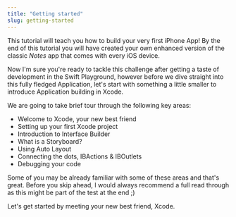 ```yaml
---
title: "Getting started"
slug: getting-started
---     
```


This tutorial will teach you how to build your very first iPhone App! 
By the end of this tutorial you will have created your own enhanced version of the classic *Notes* app that comes with every iOS device.  

Now I'm sure you're ready to tackle this challenge after getting a taste of development in the Swift Playground, however before we dive straight into this fully fledged Application, let's
start with something a little smaller to introduce Application building in Xcode.

We are going to take brief tour through the following key areas:

- Welcome to Xcode, your new best friend
- Setting up your first Xcode project
- Introduction to Interface Builder
- What is a Storyboard?
- Using Auto Layout
- Connecting the dots, IBActions & IBOutlets
- Debugging your code

Some of you may be already familiar with some of these areas and that's great. Before you skip ahead, I would always recommend a full read through
as this might be part of the test at the end ;)

Let's get started by meeting your new best friend, Xcode.